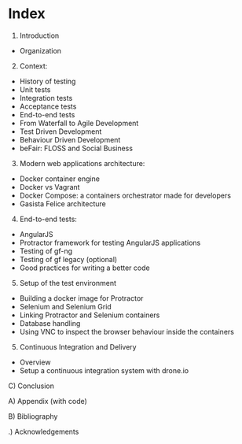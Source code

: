 # Index

1) Introduction
  - Organization

2) Context:
  - History of testing
  - Unit tests
  - Integration tests
  - Acceptance tests
  - End-to-end tests
  - From Waterfall to Agile Development
  - Test Driven Development
  - Behaviour Driven Development
  - beFair: FLOSS and Social Business

3) Modern web applications architecture:
  - Docker container engine
  - Docker vs Vagrant
  - Docker Compose: a containers orchestrator made for developers
  - Gasista Felice architecture

4) End-to-end tests:
  - AngularJS
  - Protractor framework for testing AngularJS applications
  - Testing of gf-ng
  - Testing of gf legacy (optional)
  - Good practices for writing a better code

5) Setup of the test environment
  - Building a docker image for Protractor
  - Selenium and Selenium Grid
  - Linking Protractor and Selenium containers
  - Database handling
  - Using VNC to inspect the browser behaviour inside the containers

5) Continuous Integration and Delivery
  - Overview
  - Setup a continuous integration system with drone.io

C) Conclusion

A) Appendix (with code)

B) Bibliography

.) Acknowledgements
